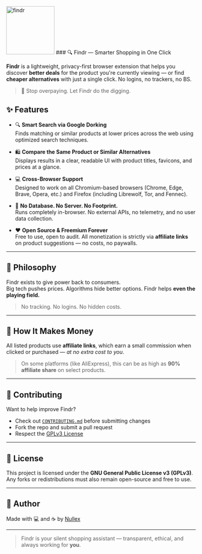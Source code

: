 <img width="128" height="128" alt="findr" src="https://github.com/user-attachments/assets/49f134cf-06ac-485e-b388-4af1c8bbf050" /> 
### 🔍 Findr — Smarter Shopping in One Click

**Findr** is a lightweight, privacy-first browser extension that helps you discover **better deals** for the product you're currently viewing — or find **cheaper alternatives** with just a single click. No logins, no trackers, no BS.

> 💸 Stop overpaying. Let Findr do the digging.

## ✨ Features

- 🔍 **Smart Search via Google Dorking**  
  Finds matching or similar products at lower prices across the web using optimized search techniques.

- 🛍️ **Compare the Same Product or Similar Alternatives**  
  Displays results in a clear, readable UI with product titles, favicons, and prices at a glance.

- 💻 **Cross-Browser Support**  
  Designed to work on all Chromium-based browsers (Chrome, Edge, Brave, Opera, etc.) and Firefox (including Librewolf, Tor, and Fennec).

- 🧠 **No Database. No Server. No Footprint.**  
  Runs completely in-browser. No external APIs, no telemetry, and no user data collection.

- ❤️ **Open Source & Freemium Forever**  
  Free to use, open to audit. All monetization is strictly via **affiliate links** on product suggestions — no costs, no paywalls.

---

## 🔐 Philosophy

Findr exists to give power back to consumers.  
Big tech pushes prices. Algorithms hide better options. Findr helps **even the playing field.**

> No tracking. No logins. No hidden costs.

---

## 💸 How It Makes Money

All listed products use **affiliate links**, which earn a small commission when clicked or purchased — _at no extra cost to you_.

> On some platforms (like AliExpress), this can be as high as **90% affiliate share** on select products.

---

## 🤝 Contributing

Want to help improve Findr?

- Check out [`CONTRIBUTING.md`](./CONTRIBUTING.md) before submitting changes
- Fork the repo and submit a pull request
- Respect the [GPLv3 License](./LICENSE)

---

## 📜 License

This project is licensed under the **GNU General Public License v3 (GPLv3)**.  
Any forks or redistributions must also remain open-source and free to use.

---

## 🧠 Author

Made with 💻 and ☕ by [Nullex](https://github.com/0nullex)

---

> Findr is your silent shopping assistant — transparent, ethical, and always working for **you**.
